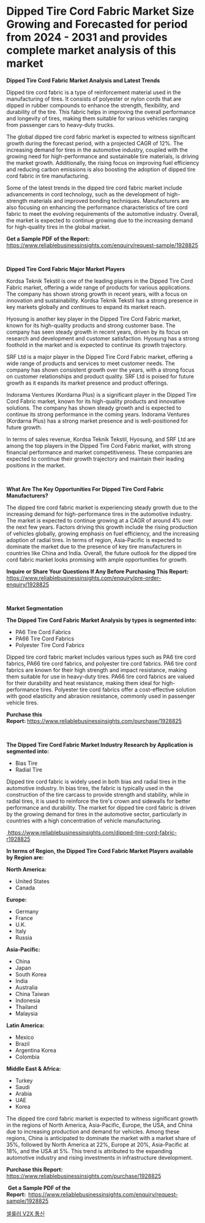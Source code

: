 <p><h1>Dipped Tire Cord Fabric Market Size Growing and Forecasted for period from 2024 - 2031 and provides complete market analysis of this market</h1></p><p><strong>Dipped Tire Cord Fabric Market Analysis and Latest Trends</strong></p>
<p><p>Dipped tire cord fabric is a type of reinforcement material used in the manufacturing of tires. It consists of polyester or nylon cords that are dipped in rubber compounds to enhance the strength, flexibility, and durability of the tire. This fabric helps in improving the overall performance and longevity of tires, making them suitable for various vehicles ranging from passenger cars to heavy-duty trucks.</p><p>The global dipped tire cord fabric market is expected to witness significant growth during the forecast period, with a projected CAGR of 12%. The increasing demand for tires in the automotive industry, coupled with the growing need for high-performance and sustainable tire materials, is driving the market growth. Additionally, the rising focus on improving fuel efficiency and reducing carbon emissions is also boosting the adoption of dipped tire cord fabric in tire manufacturing.</p><p>Some of the latest trends in the dipped tire cord fabric market include advancements in cord technology, such as the development of high-strength materials and improved bonding techniques. Manufacturers are also focusing on enhancing the performance characteristics of tire cord fabric to meet the evolving requirements of the automotive industry. Overall, the market is expected to continue growing due to the increasing demand for high-quality tires in the global market.</p></p>
<p><strong>Get a Sample PDF of the Report:&nbsp;</strong> <a href="https://www.reliablebusinessinsights.com/enquiry/request-sample/1928825">https://www.reliablebusinessinsights.com/enquiry/request-sample/1928825</a></p>
<p>&nbsp;</p>
<p><strong>Dipped Tire Cord Fabric Major Market Players</strong></p>
<p><p>Kordsa Teknik Tekstil is one of the leading players in the Dipped Tire Cord Fabric market, offering a wide range of products for various applications. The company has shown strong growth in recent years, with a focus on innovation and sustainability. Kordsa Teknik Tekstil has a strong presence in key markets globally and continues to expand its market reach.</p><p>Hyosung is another key player in the Dipped Tire Cord Fabric market, known for its high-quality products and strong customer base. The company has seen steady growth in recent years, driven by its focus on research and development and customer satisfaction. Hyosung has a strong foothold in the market and is expected to continue its growth trajectory.</p><p>SRF Ltd is a major player in the Dipped Tire Cord Fabric market, offering a wide range of products and services to meet customer needs. The company has shown consistent growth over the years, with a strong focus on customer relationships and product quality. SRF Ltd is poised for future growth as it expands its market presence and product offerings.</p><p>Indorama Ventures (Kordarna Plus) is a significant player in the Dipped Tire Cord Fabric market, known for its high-quality products and innovative solutions. The company has shown steady growth and is expected to continue its strong performance in the coming years. Indorama Ventures (Kordarna Plus) has a strong market presence and is well-positioned for future growth.</p><p>In terms of sales revenue, Kordsa Teknik Tekstil, Hyosung, and SRF Ltd are among the top players in the Dipped Tire Cord Fabric market, with strong financial performance and market competitiveness. These companies are expected to continue their growth trajectory and maintain their leading positions in the market.</p></p>
<p>&nbsp;</p>
<p><strong>What Are The Key Opportunities For Dipped Tire Cord Fabric Manufacturers?</strong></p>
<p><p>The dipped tire cord fabric market is experiencing steady growth due to the increasing demand for high-performance tires in the automotive industry. The market is expected to continue growing at a CAGR of around 4% over the next few years. Factors driving this growth include the rising production of vehicles globally, growing emphasis on fuel efficiency, and the increasing adoption of radial tires. In terms of region, Asia-Pacific is expected to dominate the market due to the presence of key tire manufacturers in countries like China and India. Overall, the future outlook for the dipped tire cord fabric market looks promising with ample opportunities for growth.</p></p>
<p><strong>Inquire or Share Your Questions If Any Before Purchasing This Report:</strong> <a href="https://www.reliablebusinessinsights.com/enquiry/pre-order-enquiry/1928825">https://www.reliablebusinessinsights.com/enquiry/pre-order-enquiry/1928825</a></p>
<p>&nbsp;</p>
<p><strong>Market Segmentation</strong></p>
<p><strong>The Dipped Tire Cord Fabric Market Analysis by types is segmented into:</strong></p>
<p><ul><li>PA6 Tire Cord Fabrics</li><li>PA66 Tire Cord Fabrics</li><li>Polyester Tire Cord Fabrics</li></ul></p>
<p><p>Dipped tire cord fabric market includes various types such as PA6 tire cord fabrics, PA66 tire cord fabrics, and polyester tire cord fabrics. PA6 tire cord fabrics are known for their high strength and impact resistance, making them suitable for use in heavy-duty tires. PA66 tire cord fabrics are valued for their durability and heat resistance, making them ideal for high-performance tires. Polyester tire cord fabrics offer a cost-effective solution with good elasticity and abrasion resistance, commonly used in passenger vehicle tires.</p></p>
<p><strong>Purchase this Report:&nbsp;</strong><a href="https://www.reliablebusinessinsights.com/purchase/1928825">https://www.reliablebusinessinsights.com/purchase/1928825</a></p>
<p>&nbsp;</p>
<p><strong>The Dipped Tire Cord Fabric Market Industry Research by Application is segmented into:</strong></p>
<p><ul><li>Bias Tire</li><li>Radial Tire</li></ul></p>
<p><p>Dipped tire cord fabric is widely used in both bias and radial tires in the automotive industry. In bias tires, the fabric is typically used in the construction of the tire carcass to provide strength and stability, while in radial tires, it is used to reinforce the tire's crown and sidewalls for better performance and durability. The market for dipped tire cord fabric is driven by the growing demand for tires in the automotive sector, particularly in countries with a high concentration of vehicle manufacturing.</p></p>
<p><a href="https://www.reliablebusinessinsights.com/dipped-tire-cord-fabric-r1928825">&nbsp;https://www.reliablebusinessinsights.com/dipped-tire-cord-fabric-r1928825</a></p>
<p><strong>In terms of Region, the Dipped Tire Cord Fabric Market Players available by Region are:</strong></p>
<p>
    <p> <strong> North America: </strong>
        <ul>
            <li>United States</li>
            <li>Canada</li>
        </ul>
        </p> 
    <p> <strong> Europe: </strong>
        <ul>
            <li>Germany</li>
            <li>France</li>
            <li>U.K.</li>
            <li>Italy</li>
            <li>Russia</li>
        </ul>
        </p> 
    <p> <strong> Asia-Pacific: </strong>
        <ul>
            <li>China</li>
            <li>Japan</li>
            <li>South Korea</li>
            <li>India</li>
            <li>Australia</li>
            <li>China Taiwan</li>
            <li>Indonesia</li>
            <li>Thailand</li>
            <li>Malaysia</li>
        </ul>
        </p> 
    <p> <strong> Latin America: </strong>
        <ul>
            <li>Mexico</li>
            <li>Brazil</li>
            <li>Argentina Korea</li>
            <li>Colombia</li>
        </ul>
        </p> 
    <p> <strong> Middle East & Africa: </strong>
        <ul>
            <li>Turkey</li>
            <li>Saudi</li>
            <li>Arabia</li>
            <li>UAE</li>
            <li>Korea</li>
        </ul>
    </p>
    </p>
<p><p>The dipped tire cord fabric market is expected to witness significant growth in the regions of North America, Asia-Pacific, Europe, the USA, and China due to increasing production and demand for vehicles. Among these regions, China is anticipated to dominate the market with a market share of 35%, followed by North America at 22%, Europe at 20%, Asia-Pacific at 18%, and the USA at 5%. This trend is attributed to the expanding automotive industry and rising investments in infrastructure development.</p></p>
<p><strong>Purchase this Report: </strong><a href="https://www.reliablebusinessinsights.com/purchase/1928825">https://www.reliablebusinessinsights.com/purchase/1928825</a></p>
<p>&nbsp;<strong>Get a Sample PDF of the Report:&nbsp;&nbsp;</strong><a href="https://www.reliablebusinessinsights.com/enquiry/request-sample/1928825">https://www.reliablebusinessinsights.com/enquiry/request-sample/1928825</a></p>
<p><strong></strong></p>
<p><p><a href="https://medium.com/@kylevasquez266/%EC%84%B8%ED%8F%AC-v2x-%ED%86%B5%EC%8B%A0-%EC%8B%9C%EC%9E%A5%EC%97%90-%EB%8C%80%ED%95%9C-%EC%8B%AC%EC%B8%B5%EC%A0%81%EC%9D%B8-%EC%A1%B0%EC%82%AC-%EB%8F%99%ED%96%A5-%EC%8B%9C%EC%9E%A5-%EC%84%B8%EB%B6%84%ED%99%94-%EB%B0%8F-%EA%B2%BD%EC%9F%81-%EB%B6%84%EC%84%9D-89461cd2fc38">셀룰러 V2X 통신</a></p></p>